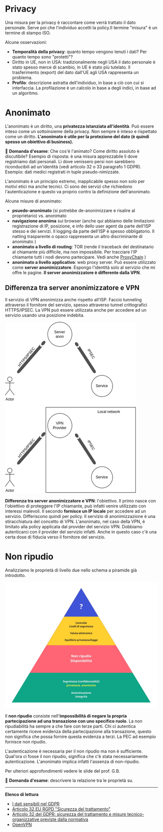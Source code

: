 # Privacy

Una misura per la privacy è raccontare come verrà trattato il dato personale. Serve poi che l'individuo accetti la policy.Il termine "misura" è un termine di stampo ISO.

Alcune osservazioni:

- **Temporalità della privacy**: quanto tempo vengono tenuti i dati? Per quanto tempo sono "protetti"?
- Diritto in UE, non in USA: tradizionalmente negli USA il dato personale è stato spesso merce di scambio, in UE è stato più tutelato. Il trasferimento (export) del dato dall'UE agli USA rappresenta un problema.
- **Profilo**: descrizione astratta dell'individuo, in base a ciò con cui si interfaccia. La profilazione è un calcolo in base a degli indici, in base ad un algoritmo. 

# Anonimato

L'anonimato è un diritto, una **privatezza istanziata all'identità**. Può essere inteso come un sottoinsieme della privacy. Non sempre è inteso e rispettato come un diritto. **L'anonimato è utile per la protezione del dato (è quindi spesso un obiettivo di business).**

:pencil: **Domanda d'esame**: Che cos'è l'animato? Come diritto assoluto è discutibile? 
Esempio di risposta: è una misura apprezzabile lì dove registriamo dati personali. Lì dove venissero persi non sarebbero riconducibili ad un'identità (vedi articolo 32 o 33 paragrafo 1 GDPR). Esempio: dati medici registrati in tuple pseudo-nimizzate.

L'anonimato è un principio estremo, inapplicabile spesso non solo per motivi etici ma anche tecnici. Ci sono dei servizi che richiedono l'autenticazione e questo va proprio contro la definizione dell'anonimato.

Alcune misure di anonimato:

- **psuedo-anonimato** (si potrebbe de-anonimizzare e risalire al proprietario) vs. anonimato 
- **navigazione anonima** sui browser (anche qui abbiamo delle limitazioni: registrazione di IP, posizione, e info dello user agent da parte dell'ISP stesso e dei servizi. Il logging da parte dell'ISP è spesso obbligatorio. Il natting trasparente o opaco rappresenta un altro discriminante di anonimato )
- **anonimato a livello di routing**: TOR (rende il traceback del destinatario al chiamante più difficile, ma non impossibile. Per tracciare l'IP chiamante tutti i nodi devono partecipare. Vedi anche [ProxyChain](https://github.com/haad/proxychains) )
- **anonimato a livello applicativo**: web proxy server. Può essere utilizzato come **server anonimizzatore**. Espongo l'identità solo al servizio che mi offre le pagine. **Il server anonimizzatore è differente dalla VPN**.

## Differenza tra server anonimizzatore e VPN

Il servizio di VPN anonimizza anche rispetto all'ISP. Faccio tunneling attraverso il fornitore del servizio, spesso attraverso tunnel crittografici HTTPS/IPSEC. La VPN può essere utilizzata anche per accedere ad un servizio usando una posizione indebita.

![vpn_vs_server_anon](./images/vpn_vs_server_anon.png)



**Differenza tra server anonimizzatore e VPN**: l'obiettivo. Il primo nasce con l'obiettivo di proteggere l'IP chiamante, può  infatti venire utilizzato con interessi malevoli. Il secondo **fornisce un IP locale** per accedere ad un servizio. Differiscono quindi per policy. Il servizio di anonimizzazione è una stiracchiatura del concetto di VPN. L'anonimato, nel caso della VPN, è limitato alla policy applicata dal provider del servizio VPN. Dobbiamo autenticarci con il provider del servizio infatti. Anche in questo caso c'è una certa dose di fiducia verso il fornitore del servizio.

# Non ripudio

Analizziamo le proprietà di livello due nello schema a piramide già introdotto.

<img src="./images/security_pyramid.jpg" alt="Security Pyramid Diagram" style="zoom:50%;" />



Il **non ripudio** consiste nell'**impossibilità di negare la propria partecipazione ad una transazione con uno specifico ruolo**. La non ripudiabilità ha sempre a che fare con terze parti. Chi ci autentica certamente riceve evidenza della partecipazione alla transazione, questo non significa che possa fornire questa evidenza a terzi. La PEC ad esempio fornisce non ripudio.

L'autenticazione è necessaria per il non ripudio ma non è sufficiente. Qual'ora ci fosse il non ripudio, significa che c'è stata necessariamente autenticazione. L'anonimato implica infatti l'assenza di non-ripudio.

Per ulteriori approfondimenti vedere le slide del prof. G.B.



:pencil: **Domanda d'esame**: descrivere la relazione tra le proprietà su.

------

**Elenco di lettura**

- [I dati sensibili nel GDPR](https://www.privacylab.it/IT/205/I-dati-sensibili-nel-GDPR/)
- [Articolo 32 EU RGPD "Sicurezza del trattamento"](https://www.privacy-regulation.eu/it/32.htm)
- [Articolo 32 del GDPR: sicurezza del trattamento e misure tecnico-organizzative previste dalla normativa](https://dataprogdpr.com/articolo-32-gdpr-misure-sicurezza-trattamento/)
- [OpenVPN](https://openvpn.net/)